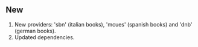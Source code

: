 New
---

1. New providers: 'sbn' (italian books), 'mcues' (spanish books) and 'dnb' (german books).
2. Updated dependencies.
